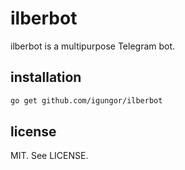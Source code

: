 # ilberbot

ilberbot is a multipurpose Telegram bot.

## installation

```sh
go get github.com/igungor/ilberbot
```

## license

MIT. See LICENSE.

